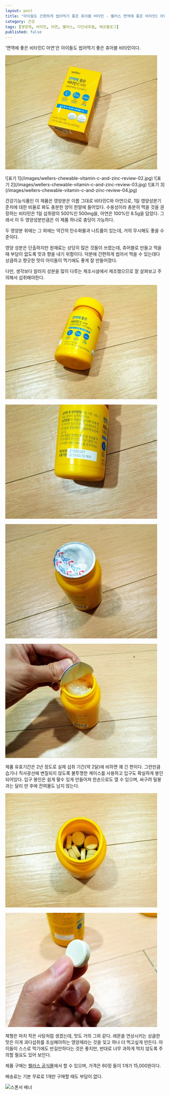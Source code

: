 ```yaml
---
layout: post
title: "아이들도 간편하게 씹어먹기 좋은 츄어블 비타민 - 웰러스 면역에 좋은 비타민C 아연"
category: 건강
tags: [영양제, 비타민, 아연, 웰러스, 다인네추럴, 에코블로그]
published: false
---
```


'면역에 좋은 비타민C 아연'은
아이들도 씹어먹기 좋은 츄어블 비타민이다.

![패키지](/images/wellers-chewable-vitamin-c-and-zinc-review-01.jpg)

<p class="center" markdown="1">
![표기 1](/images/wellers-chewable-vitamin-c-and-zinc-review-02.jpg)
![표기 2](/images/wellers-chewable-vitamin-c-and-zinc-review-03.jpg)
![표기 3](/images/wellers-chewable-vitamin-c-and-zinc-review-04.jpg)
</p>

건강기능식품인 이 제품은 영양분은 이름 그대로 비타민C와 아연으로,
1일 영양성분기준치에 대한 비율로 봐도 충분한 양이 한알에 들어있다.
수용성이라 충분히 먹을 것을 권장하는 비타민은 1일 섭취량의 500%인 500mg을, 아연은 100%인 8.5g을 담았다.
그래서 이 두 영양성분만큼은 이 제품 하나로 충당이 가능하다.

두 영양분 위에는 그 외에는 약간의 탄수화물과 나트륨이 있는데, 거의 무시해도 좋을 수준이다.

영양 성분은 단촐하지만 원재료는 상당히 많은 것들이 쓰였는데,
츄어블로 만들고 먹을때 부담이 없도록 맛과 향을 내기 위함이다.
덕분에 간편하게 씹어서 먹을 수 있는데다 상큼하고 향긋한 맛이 아이들이 먹기에도 좋게 잘 만들어졌다.

﻿다만, 생각보다 알러지 성분을 많이 다루는 제조시설에서 제조했으므로 잘 살펴보고 주의해서 섭취해야한다.

![제품 1](/images/wellers-chewable-vitamin-c-and-zinc-review-05.jpg)

![유통기한](/images/wellers-chewable-vitamin-c-and-zinc-review-06.jpg)

![밀봉 1](/images/wellers-chewable-vitamin-c-and-zinc-review-07.jpg)

![밀봉 2](/images/wellers-chewable-vitamin-c-and-zinc-review-08.jpg)

제품 유효기간은 2년 정도로 실제 섭취 기간(약 2달)에 비하면 꽤 긴 편이다.
그런만큼 습기나 직사광선에 변질되지 않도록 불투명한 케이스를 사용하고 입구도 확실하게 봉인되어있다.
입구 봉인은 쉽게 딸수 있게 만들어져 한손으로도 열 수 있으며,
싸구려 밀봉과는 달리 딴 후에 잔여물도 남지 않는다.

![제품 2](/images/wellers-chewable-vitamin-c-and-zinc-review-09.jpg)

![제품 3](/images/wellers-chewable-vitamin-c-and-zinc-review-10.jpg)

제형은 마치 작은 사탕처럼 생겼는데, 맛도 거의 그와 같다.
레몬을 연상시키는 상큼한 맛은 이게 과다섭취를 조심해야하는 영양제라는 것을 잊고 하나 더 먹고싶게 만든다.
아이들이 스스로 먹기에도 반길만하다는 것은 좋지만, 반대로 너무 과하게 먹지 않도록 주의할 필요도 있어 보인다.

제품 구매는 [웰러스 공식몰](https://smartstore.naver.com/momejon/products/5519039376)에서 할 수 있으며,
가격은 60정 들이 1개가 15,000원이다.

배송료는 기본 무료로 1개만 구매할 때도 부담이 없다.



![스폰서 배너](http://echoblog.net/images/sponsor-banner.png "이 글은 에코블로그를 통해 해당 업체에서 페이백을 제공받아 작성한 리뷰다.")
